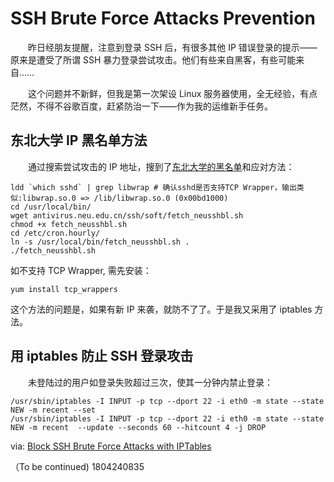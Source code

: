 # SSH Brute Force Attacks Prevention

　　昨日经朋友提醒，注意到登录 SSH 后，有很多其他 IP 错误登录的提示——原来是遭受了所谓 SSH 暴力登录尝试攻击。他们有些来自黑客，有些可能来自……

　　这个问题并不新鲜，但我是第一次架设 Linux 服务器使用，全无经验，有点茫然，不得不谷歌百度，赶紧防治一下——作为我的运维新手任务。

## 东北大学 IP 黑名单方法　　

　　通过搜索尝试攻击的 IP 地址，搜到了[东北大学的黑名单](http://antivirus.neu.edu.cn/scan/ssh.php)和应对方法：

```shell
ldd `which sshd` | grep libwrap # 确认sshd是否支持TCP Wrapper，输出类似:libwrap.so.0 => /lib/libwrap.so.0 (0x00bd1000)
cd /usr/local/bin/
wget antivirus.neu.edu.cn/ssh/soft/fetch_neusshbl.sh
chmod +x fetch_neusshbl.sh
cd /etc/cron.hourly/
ln -s /usr/local/bin/fetch_neusshbl.sh .
./fetch_neusshbl.sh
```

如不支持 TCP Wrapper, 需先安装：

```shell
yum install tcp_wrappers
```

这个方法的问题是，如果有新 IP 来袭，就防不了了。于是我又采用了 iptables 方法。

## 用 iptables 防止 SSH 登录攻击

　　未登陆过的用户如登录失败超过三次，使其一分钟内禁止登录：

```shell
/usr/sbin/iptables -I INPUT -p tcp --dport 22 -i eth0 -m state --state NEW -m recent --set
/usr/sbin/iptables -I INPUT -p tcp --dport 22 -i eth0 -m state --state NEW -m recent  --update --seconds 60 --hitcount 4 -j DROP
``` 

via: [Block SSH Brute Force Attacks with IPTables](https://www.rackaid.com/blog/how-to-block-ssh-brute-force-attacks/)

（To be continued)
1804240835